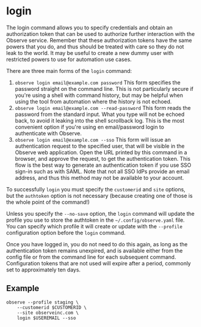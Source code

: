 # login

The login command allows you to specify credentials and obtain an authorization
token that can be used to authorize further interaction with the Observe
service. Remember that these authorization tokens have the same powers that you
do, and thus should be treated with care so they do not leak to the world. It
may be useful to create a new dummy user with restricted powers to use for
automation use cases.

There are three main forms of the `login` command:

1. `observe login email@example.com password`
   This form specifies the password straight on the command line. This is not
   particularly secure if you're using a shell with command history, but may be
   helpful when using the tool from automation where the history is not echoed.
2. `observe login email@example.com --read-password`
   This form reads the password from the standard input. What you type will not
   be echoed back, to avoid it leaking into the shell scrollback log. This is
   the most convenient option if you're using en email/password login to
   authenticate with Observe.
3. `observe login email@example.com --sso`
   This form will issue an authentication request to the specified user, that
   will be visible in the Observe web application. Open the URL printed by this
   command in a browser, and approve the request, to get the authentication
   token. This flow is the best way to generate an authentication token if you
   use SSO sign-in such as with SAML. Note that not all SSO IdPs provide an
   email address, and thus this method may not be available to your account.

To successfully `login` you must specify the `customerid` and `site` options,
but the `authtoken` option is not necessary (because creating one of those is
the whole point of the command!)

Unless you specify the `--no-save` option, the `login` command will update the
profile you use to store the authtoken in the `~/.config/observe.yaml` file.
You can specify which profile it will create or update with the `--profile`
configuration option before the `login` command.

Once you have logged in, you do not need to do this again, as long as the
authentication token remains unexpired, and is available either from the config
file or from the command line for each subsequent command. Configuration tokens
that are not used will expire after a period, commonly set to approximately ten
days.

## Example

    observe --profile staging \
        --customerid $CUSTOMERID \
        --site observeinc.com \
        login $USEREMAIL --sso

